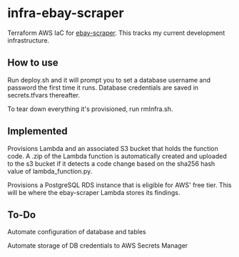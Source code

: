 # infra-ebay-scraper
Terraform AWS IaC for [ebay-scraper](https://github.com/hunter-meloche/ebay-scraper). This tracks my current development infrastructure.

## How to use
Run deploy.sh and it will prompt you to set a database username and password the first time it runs. Database credentials are saved in secrets.tfvars thereafter.

To tear down everything it's provisioned, run rmInfra.sh.

## Implemented
Provisions Lambda and an associated S3 bucket that holds the function code. A .zip of the Lambda function is automatically created and uploaded to the s3 bucket if it detects a code change based on the sha256 hash value of lambda_function.py.

Provisions a PostgreSQL RDS instance that is eligible for AWS' free tier. This will be where the ebay-scraper Lambda stores its findings.

## To-Do
Automate configuration of database and tables

Automate storage of DB credentials to AWS Secrets Manager
